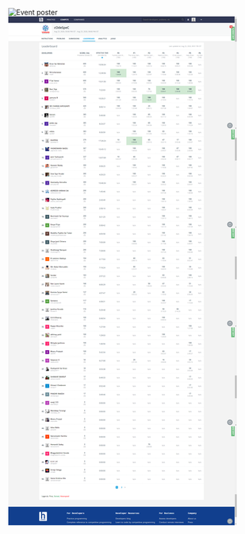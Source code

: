 ![Event poster](https://camo.githubusercontent.com/7aa7182d23ea6172ee3070e7b969bb87eeb49dd4/68747470733a2f2f63646e2e646973636f72646170702e636f6d2f6174746163686d656e74732f3734353133363736313838353432353637342f3734363431383739313138303739353939342f42616e6e6572332e6a7067)
![LeaderBoard](https://github.com/oscvizag/Coding-Contest-Editorials/blob/master/cOdeSpeC/mS0tcWYJMh.png)
